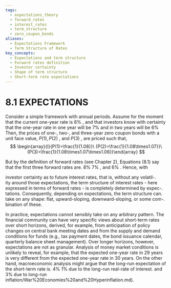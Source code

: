 ```yaml
---
tags:
  - expectations_theory
  - forward_rates
  - interest_rates
  - term_structure
  - zero_coupon_bonds
aliases:
  - Expectations Framework
  - Term Structure of Rates
key_concepts:
  - Expectations and term structure
  - Forward rates definition
  - Investor certainty
  - Shape of term structure
  - Short-term rate expectations
---
```


# 8.1 EXPECTATIONS  

Consider a simple framework with annual periods. Assume for the moment that the current one-year rate is $8\%$ , and that investors know with certainty that the one-year rate in one year will be $7\%$ and in two years will be $6\%$ Then, the prices of one-, two-, and three-year zero coupon bonds with a unit face value, $P(1),P(2)$ , and $P(3)$ , are priced such that,  
$$
\begin{array}{l}{P(1)=\frac{1}{1.08}}\ {P(2)=\frac{1}{1.08\times1.07}}\ {P(3)=\frac{1}{1.08\times1.07\times1.06}}\end{array}
$$  

But by the definition of forward rates (see Chapter 2), Equations (8.1) say that the first three forward rates are. $8\%$ $7\%$ , and $6\%$ . Hence, with  

investor certainty as to future interest rates, that is, without any volatil-.   
ity around those expectations, the term structure of interest rates - here expressed in terms of forward rates - is completely determined by expec-.   
tations. Consequently, depending on expectations, the term structure can.   
take on any shape: flat, upward-sloping, downward-sloping, or some com-.   
bination of these.  

In practice, expectations cannot sensibly take on any arbitrary pattern. The financial community can have very specific views about short-term rates over short horizons, derived, for example, from anticipation of policy changes on central bank meeting dates and from the supply and demand conditions for funds (e.g., tax payment dates, the bond issuance calendar, quarterly balance sheet management). Over longer horizons, however, expectations are not as granular. Analysis of money market conditions is unlikely to reveal, for example, that the expected one-year rate in 29 years is very different from the expected one-year rate in 30 years. On the other hand, macroeconomic analysis might argue that the long-run expectation of the short-term rate is. $4\%$ $1\%$ due to the long-run real-rate of interest. and $3\%$ due to long-run inflation/War%20Economies%20and%20Hyperinflation.md).
